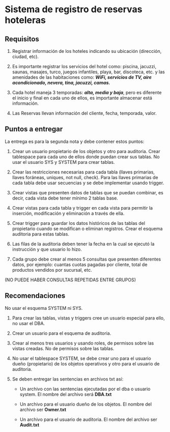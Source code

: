 # Sistema de registro de reservas hoteleras

## Requisitos

1. Registrar información de los hoteles indicando su ubicación (dirección, ciudad, etc).

2. Es importante registrar los servicios del hotel como: piscina, jacuzzi, saunas, masajes, turco, juegos infantiles, playa, bar, discoteca, etc. y las amenidades de las habitaciones como: ***WiFi, servicios de TV, aire acondicionado, nevera, tina, jacuzzi, camas.***

3. Cada hotel maneja 3 temporadas: ***alta, media y baja***, pero es diferente el inicio y final en cada uno de ellos, es importante almacenar está información.

4. Las Reservas llevan información del cliente, fecha, temporada, valor.

## Puntos a entregar

La entrega es para la segunda nota y debe contener estos puntos:

1. Crear un usuario propietario de los objetos y otro para auditoria. Crear tablespace para cada uno de ellos donde puedan crear sus tablas. No usar el usuario SYS y SYSTEM para crear tablas.

2. Crear las restricciones necesarias para cada tabla (llaves primarias, llaves foráneas, uniques, not null, check). Para las llaves primarias de cada tabla debe usar secuencias y se debe implementar usando trigger.

3. Crear vistas que presenten datos de tablas que se puedan combinar, es decir, cada vista debe tener mínimo 2 tablas base.

4. Crear vistas para cada tabla y trigger en cada vista para permitir la inserción, modificación y eliminación a través de ella.

5. Crear trigger para guardar los datos históricos de las tablas del propietario cuando se modifican o eliminan registros. Crear el esquema auditoria para estas tablas.

6. Las filas de la auditoria deben tener la fecha en la cual se ejecutó la instrucción y que usuario lo hizo.

7. Cada grupo debe crear al menos 5 consultas que presenten diferentes datos, por ejemplo: cuantas cuotas pagadas por cliente, total de productos vendidos por sucursal, etc.

(NO PUEDE HABER CONSULTAS REPETIDAS ENTRE GRUPOS)

## Recomendaciones

No usar el esquema SYSTEM ni SYS.
1.  Para crear las tablas, vistas y triggers cree un usuario especial para ello, no usar el DBA.

2. Crear un usuario para el esquema de auditoria.

3. Crear al menos tres usuarios y usando roles, de permisos sobre las vistas creadas. No de
permisos sobre las tablas.

4. No usar el tablespace SYSTEM, se debe crear uno para el usuario dueño (propietario) de los objetos operativos y otro para el usuario de auditoria.

5. Se deben entregar las sentencias en archivos txt así:

    - Un archivo con las sentencias ejecutadas por el dba o usuario system. El nombre del archivo será **DBA.txt**

    - Un archivo para el usuario dueño de los objetos. El nombre del archivo ser **Owner.txt**

    - Un archivo para el usuario de auditoria. El nombre del archivo ser **Audit.txt**